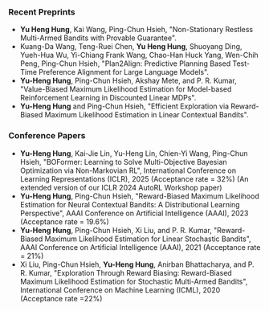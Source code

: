### Recent Preprints
- **Yu Heng Hung**, Kai Wang, Ping-Chun Hsieh, "Non-Stationary Restless Multi-Armed Bandits with Provable Guarantee".
- Kuang-Da Wang, Teng-Ruei Chen, **Yu Heng Hung**, Shuoyang Ding, Yueh-Hua Wu, Yi-Chiang Frank Wang, Chao-Han Huck Yang, Wen-Chih Peng, Ping-Chun Hsieh, "Plan2Align: Predictive Planning Based Test-Time Preference Alignment for Large Language Models".
- **Yu-Heng Hung**, Ping-Chun Hsieh, Akshay Mete, and P. R. Kumar, "Value-Biased Maximum Likelihood Estimation for Model-based Reinforcement Learning in Discounted Linear MDPs".
- **Yu-Heng Hung** and Ping-Chun Hsieh, "Efficient Exploration via Reward-Biased Maximum Likelihood Estimation in Linear Contextual Bandits".

### Conference Papers
- **Yu-Heng Hung**, Kai-Jie Lin, Yu-Heng Lin, Chien-Yi Wang, Ping-Chun Hsieh, "BOFormer: Learning to Solve Multi-Objective Bayesian Optimization via Non-Markovian RL", International Conference on Learning Representations (ICLR), 2025 (Acceptance rate = 32%) (An extended version of our ICLR 2024 AutoRL Workshop paper)
- **Yu-Heng Hung**, Ping-Chun Hsieh, "Reward-Biased Maximum Likelihood Estimation for Neural Contextual Bandits: A Distributional Learning Perspective", AAAI Conference on Artificial Intelligence (AAAI), 2023 (Acceptance rate = 19.6%)
- **Yu-Heng Hung**, Ping-Chun Hsieh, Xi Liu, and P. R. Kumar, "Reward-Biased Maximum Likelihood Estimation for Linear Stochastic Bandits", AAAI Conference on Artificial Intelligence (AAAI), 2021 (Acceptance rate = 21%)
- Xi Liu, Ping-Chun Hsieh, **Yu-Heng Hung**, Anirban Bhattacharya, and P. R. Kumar, "Exploration Through Reward Biasing: Reward-Biased Maximum Likelihood Estimation for Stochastic Multi-Armed Bandits", International Conference on Machine Learning (ICML), 2020 (Acceptance rate =22%)

